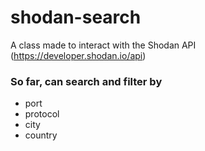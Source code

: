 # shodan-search

A class made to interact with the Shodan API (https://developer.shodan.io/api)

### So far, can search and filter by
* port
* protocol
* city
* country

